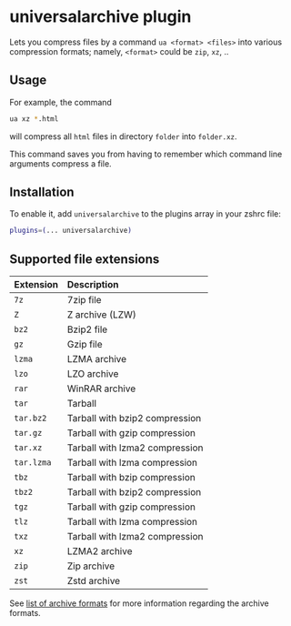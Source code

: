 # universalarchive plugin

Lets you compress files by a command `ua <format> <files>` into various compression formats;
namely, `<format>` could be `zip`, `xz`, ..

## Usage

For example, the command
```sh
ua xz *.html
```
will compress all `html` files in directory `folder` into `folder.xz`.

This command saves you from having to remember which command line arguments compress a file.

## Installation

To enable it, add `universalarchive` to the plugins array in your zshrc file:

```zsh
plugins=(... universalarchive)
```

## Supported file extensions

| Extension         | Description                          |
|:------------------|:-------------------------------------|
| `7z`              | 7zip file                            |
| `Z`               | Z archive (LZW)                      |
| `bz2`             | Bzip2 file                           |
| `gz`              | Gzip file                            |
| `lzma`            | LZMA archive                         |
| `lzo`             | LZO archive                          |
| `rar`             | WinRAR archive                       |
| `tar`             | Tarball                              |
| `tar.bz2`         | Tarball with bzip2 compression       |
| `tar.gz`          | Tarball with gzip compression        |
| `tar.xz`          | Tarball with lzma2 compression       |
| `tar.lzma`        | Tarball with lzma compression        |
| `tbz`             | Tarball with bzip compression        |
| `tbz2`            | Tarball with bzip2 compression       |
| `tgz`             | Tarball with gzip compression        |
| `tlz`             | Tarball with lzma compression        |
| `txz`             | Tarball with lzma2 compression       |
| `xz`              | LZMA2 archive                        |
| `zip`             | Zip archive                          |
| `zst`             | Zstd archive                         |

See [list of archive formats](https://en.wikipedia.org/wiki/List_of_archive_formats) for more information regarding the archive formats.
